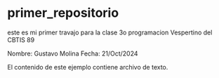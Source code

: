 # primer_repositorio

este es mi primer travajo para la clase 
3o programacion Vespertino del CBTIS 89

Nombre: Gustavo Molina
Fecha: 21/Oct/2024

El contenido de este ejemplo contiene archivo de texto.
